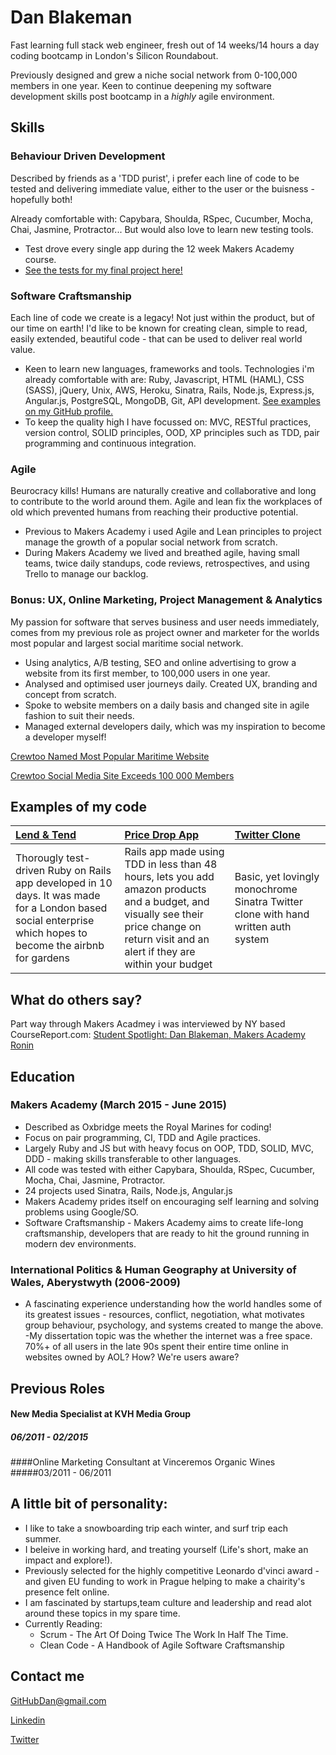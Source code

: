 # Dan Blakeman

Fast learning full stack web engineer, fresh out of 14 weeks/14 hours a day coding bootcamp in London's Silicon Roundabout.

Previously designed and grew a niche social network from 0-100,000 members in one year. Keen to continue deepening my software development skills post bootcamp in a *highly* agile environment.


## Skills

### Behaviour Driven Development

Described by friends as a 'TDD purist', i prefer each line of code to be tested and delivering immediate value, either to the user or the buisness - hopefully both!

Already comfortable with: Capybara, Shoulda, RSpec, Cucumber, Mocha, Chai, Jasmine, Protractor... But would also love to learn new testing tools.
- Test drove every single app during the 12 week Makers Academy course.
- [See the tests for my final project here!](https://github.com/DanBlakeman/lend_and_tend/tree/development/spec)

### Software Craftsmanship

Each line of code we create is a legacy! Not just within the product, but of our time on earth! I'd like to be known for creating clean, simple to read, easily extended, beautiful code - that can be used to deliver real world value.

- Keen to learn new languages, frameworks and tools. Technologies i'm already comfortable with are: Ruby, Javascript, HTML (HAML), CSS (SASS), jQuery, Unix, AWS, Heroku, Sinatra, Rails, Node.js, Express.js, Angular.js, PostgreSQL, MongoDB, Git, API development.  [See examples on my GitHub profile.](https://github.com/DanBlakeman)
- To keep the quality high I have focussed on: MVC, RESTful practices, version control, SOLID principles, OOD, XP principles such as TDD, pair programming and continuous integration.



### Agile

Beurocracy kills! Humans are naturally creative and collaborative and long to contribute to the world around them. Agile and lean fix the workplaces of old which prevented humans from reaching their productive potential.

- Previous to Makers Academy i used Agile and Lean principles to project manage the growth of a popular social network from scratch.
- During Makers Academy we lived and breathed agile, having small teams, twice daily standups, code reviews, retrospectives, and using Trello to manage our backlog.


### Bonus: UX, Online Marketing, Project Management & Analytics

My passion for software that serves business and user needs immediately, comes from my previous role as project owner and marketer for the worlds most popular and largest social maritime social network.

- Using analytics, A/B testing, SEO and online advertising to grow a website from its first member, to 100,000 users in one year.
- Analysed and optimised user journeys daily. Created UX, branding and concept from scratch.
- Spoke to website members on a daily basis and changed site in agile fashion to suit their needs.
- Managed external developers daily, which was my inspiration to become a developer myself!

[Crewtoo Named Most Popular Maritime Website](http://www.marketwatch.com/story/kvh-crewtoo-named-most-popular-maritime-website-2014-06-12)

[Crewtoo Social Media Site Exceeds 100 000 Members](http://www.stockhouse.com/news/press-releases/2014/03/17/crewtoo-social-media-site-for-seafarers-exceeds-100-000-members)

## Examples of my code

| [Lend & Tend](https://github.com/DanBlakeman/lend_and_tend) | [Price Drop App](https://github.com/DanBlakeman/price-drop-app) | [Twitter Clone](https://github.com/DanBlakeman/chitter-challenge) |
|:--------------- |:-------- |:--------- |
| Thorougly test-driven Ruby on Rails app developed in 10 days. It was made for a London based social enterprise which hopes to become the airbnb for gardens | Rails app made using TDD in less than 48 hours, lets you add amazon products and a budget, and visually see their price change on return visit and an alert if they are within your budget | Basic, yet lovingly monochrome Sinatra Twitter clone with hand written auth system |


## What do others say?

Part way through Makers Acadmey i was interviewed by NY based CourseReport.com: [Student Spotlight: Dan Blakeman, Makers Academy Ronin
](https://www.coursereport.com/schools/makers-academy#/news/student-spotlight-dan-blakeman-makers-academy-ronin)


## Education

### Makers Academy (March 2015 - June 2015)

- Described as Oxbridge meets the Royal Marines for coding!
- Focus on pair programming, CI, TDD and Agile practices.
- Largely Ruby and JS but with heavy focus on OOP, TDD, SOLID, MVC, DDD - making skills transferable to other languages.
- All code was tested with either Capybara, Shoulda, RSpec, Cucumber, Mocha, Chai, Jasmine, Protractor.
- 24 projects used Sinatra, Rails, Node.js, Angular.js
- Makers Academy prides itself on encouraging self learning and solving problems using Google/SO.
- Software Craftsmanship - Makers Academy aims to create life-long craftsmanship, developers that are ready to hit the ground running in modern dev environments.


### International Politics & Human Geography at University of Wales, Aberystwyth (2006-2009)

- A fascinating experience understanding how the world handles some of its greatest issues - resources, conflict, negotiation, what motivates group behaviour, psychology, and systems created to mange the above.
-My dissertation topic was the whether the internet was a free space. 70%+ of all users in the late 90s spent their entire time online in websites owned by AOL? How? We're users aware?

## Previous Roles

#### New Media Specialist at KVH Media Group
##### 06/2011 - 02/2015

####Online Marketing Consultant at Vinceremos Organic Wines
#####03/2011 - 06/2011

## A little bit of personality:

- I like to take a snowboarding trip each winter, and
surf trip each summer.
- I beleive in working hard, and treating yourself (Life's short, make an impact and explore!).
- Previously selected for the highly competitive Leonardo d'vinci award - and given EU funding to work in Prague helping to make a chairity's presence felt online.
- I am fascinated by startups,team culture and leadership and read alot around these topics in my spare time.
- Currently Reading:
  - Scrum - The Art Of Doing Twice The Work In Half The Time.
  - Clean Code - A Handbook of Agile Software Craftsmanship



## Contact me

GitHubDan@gmail.com

[Linkedin](https://www.linkedin.com/profile/view?id=239839754)

[Twitter](https://twitter.com/grok_with_dan)

